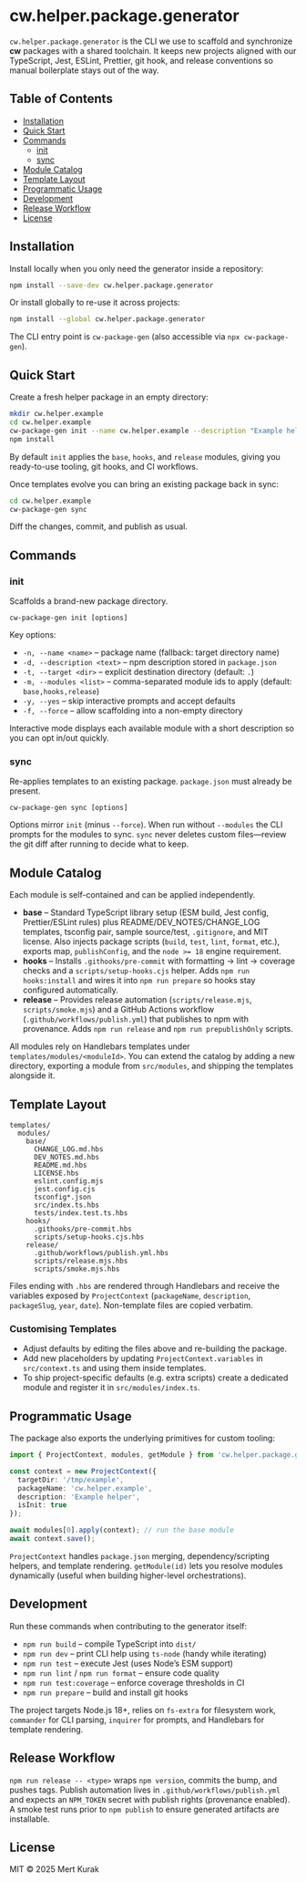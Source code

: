 # cw.helper.package.generator

`cw.helper.package.generator` is the CLI we use to scaffold and synchronize **cw** packages with a shared toolchain. It keeps new projects aligned with our TypeScript, Jest, ESLint, Prettier, git hook, and release conventions so manual boilerplate stays out of the way.

## Table of Contents
- [Installation](#installation)
- [Quick Start](#quick-start)
- [Commands](#commands)
  - [init](#init)
  - [sync](#sync)
- [Module Catalog](#module-catalog)
- [Template Layout](#template-layout)
- [Programmatic Usage](#programmatic-usage)
- [Development](#development)
- [Release Workflow](#release-workflow)
- [License](#license)

## Installation
Install locally when you only need the generator inside a repository:

```bash
npm install --save-dev cw.helper.package.generator
```

Or install globally to re-use it across projects:

```bash
npm install --global cw.helper.package.generator
```

The CLI entry point is `cw-package-gen` (also accessible via `npx cw-package-gen`).

## Quick Start
Create a fresh helper package in an empty directory:

```bash
mkdir cw.helper.example
cd cw.helper.example
cw-package-gen init --name cw.helper.example --description "Example helper"
npm install
```

By default `init` applies the `base`, `hooks`, and `release` modules, giving you ready-to-use tooling, git hooks, and CI workflows.

Once templates evolve you can bring an existing package back in sync:

```bash
cd cw.helper.example
cw-package-gen sync
```

Diff the changes, commit, and publish as usual.

## Commands

### init
Scaffolds a brand-new package directory.

```
cw-package-gen init [options]
```

Key options:
- `-n, --name <name>` – package name (fallback: target directory name)
- `-d, --description <text>` – npm description stored in `package.json`
- `-t, --target <dir>` – explicit destination directory (default: `.`)
- `-m, --modules <list>` – comma-separated module ids to apply (default: `base,hooks,release`)
- `-y, --yes` – skip interactive prompts and accept defaults
- `-f, --force` – allow scaffolding into a non-empty directory

Interactive mode displays each available module with a short description so you can opt in/out quickly.

### sync
Re-applies templates to an existing package. `package.json` must already be present.

```
cw-package-gen sync [options]
```

Options mirror `init` (minus `--force`). When run without `--modules` the CLI prompts for the modules to sync. `sync` never deletes custom files—review the git diff after running to decide what to keep.

## Module Catalog
Each module is self-contained and can be applied independently.

- **base** – Standard TypeScript library setup (ESM build, Jest config, Prettier/ESLint rules) plus README/DEV_NOTES/CHANGE_LOG templates, tsconfig pair, sample source/test, `.gitignore`, and MIT license. Also injects package scripts (`build`, `test`, `lint`, `format`, etc.), exports map, `publishConfig`, and the `node >= 18` engine requirement.
- **hooks** – Installs `.githooks/pre-commit` with formatting → lint → coverage checks and a `scripts/setup-hooks.cjs` helper. Adds `npm run hooks:install` and wires it into `npm run prepare` so hooks stay configured automatically.
- **release** – Provides release automation (`scripts/release.mjs`, `scripts/smoke.mjs`) and a GitHub Actions workflow (`.github/workflows/publish.yml`) that publishes to npm with provenance. Adds `npm run release` and `npm run prepublishOnly` scripts.

All modules rely on Handlebars templates under `templates/modules/<moduleId>`. You can extend the catalog by adding a new directory, exporting a module from `src/modules`, and shipping the templates alongside it.

## Template Layout
```
templates/
  modules/
    base/
      CHANGE_LOG.md.hbs
      DEV_NOTES.md.hbs
      README.md.hbs
      LICENSE.hbs
      eslint.config.mjs
      jest.config.cjs
      tsconfig*.json
      src/index.ts.hbs
      tests/index.test.ts.hbs
    hooks/
      .githooks/pre-commit.hbs
      scripts/setup-hooks.cjs.hbs
    release/
      .github/workflows/publish.yml.hbs
      scripts/release.mjs.hbs
      scripts/smoke.mjs.hbs
```

Files ending with `.hbs` are rendered through Handlebars and receive the variables exposed by `ProjectContext` (`packageName`, `description`, `packageSlug`, `year`, `date`). Non-template files are copied verbatim.

### Customising Templates
- Adjust defaults by editing the files above and re-building the package.
- Add new placeholders by updating `ProjectContext.variables` in `src/context.ts` and using them inside templates.
- To ship project-specific defaults (e.g. extra scripts) create a dedicated module and register it in `src/modules/index.ts`.

## Programmatic Usage
The package also exports the underlying primitives for custom tooling:

```ts
import { ProjectContext, modules, getModule } from 'cw.helper.package.generator';

const context = new ProjectContext({
  targetDir: '/tmp/example',
  packageName: 'cw.helper.example',
  description: 'Example helper',
  isInit: true
});

await modules[0].apply(context); // run the base module
await context.save();
```

`ProjectContext` handles `package.json` merging, dependency/scripting helpers, and template rendering. `getModule(id)` lets you resolve modules dynamically (useful when building higher-level orchestrations).

## Development
Run these commands when contributing to the generator itself:

- `npm run build` – compile TypeScript into `dist/`
- `npm run dev` – print CLI help using `ts-node` (handy while iterating)
- `npm run test` – execute Jest (uses Node’s ESM support)
- `npm run lint` / `npm run format` – ensure code quality
- `npm run test:coverage` – enforce coverage thresholds in CI
- `npm run prepare` – build and install git hooks

The project targets Node.js 18+, relies on `fs-extra` for filesystem work, `commander` for CLI parsing, `inquirer` for prompts, and Handlebars for template rendering.

## Release Workflow
`npm run release -- <type>` wraps `npm version`, commits the bump, and pushes tags. Publish automation lives in `.github/workflows/publish.yml` and expects an `NPM_TOKEN` secret with publish rights (provenance enabled). A smoke test runs prior to `npm publish` to ensure generated artifacts are installable.

## License
MIT © 2025 Mert Kurak
